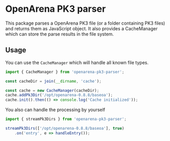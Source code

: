 # OpenArena PK3 parser

This package parses a OpenArena PK3 file (or a folder containing PK3 files) and returns them as JavaScript object. It also provides a CacheManager which can store
the parse results in the file system.

## Usage

You can use the `CacheManager` which will handle all known file types.

```typescript
import { CacheManager } from 'openarena-pk3-parser';

const cacheDir = join(__dirname, 'cache');

const cache = new CacheManager(cacheDir);
cache.addPk3Dir('/opt/openarena-0.8.8/baseoa');
cache.init().then(() => console.log('Cache initialized'));
```

You also can handle the processing by yourself

```typescript
import { streamPk3Dirs } from 'openarena-pk3-parser';

streamPk3Dirs(['/opt/openarena-0.8.8/baseoa'], true)
    .on('entry', e => handleEntry());
```